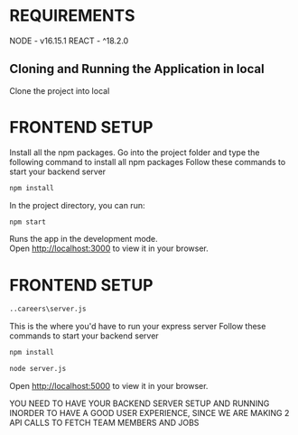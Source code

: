 
# REQUIREMENTS
NODE - v16.15.1
REACT - ^18.2.0

## Cloning and Running the Application in local
Clone the project into local
# FRONTEND SETUP
Install all the npm packages. Go into the project folder and type the following command to install all npm packages
Follow these commands to start your backend server
```bash
npm install
```

In the project directory, you can run:

```bash
npm start
```

Runs the app in the development mode.\
Open [http://localhost:3000](http://localhost:3000) to view it in your browser.


# FRONTEND SETUP
```bash
..careers\server.js
```
This is the where you'd have to run your express server
Follow these commands to start your backend server
```bash
npm install
```
```bash
node server.js
```
Open [http://localhost:5000](http://localhost:5000) to view it in your browser.


YOU NEED TO HAVE YOUR BACKEND SERVER SETUP AND RUNNING INORDER TO HAVE A GOOD USER EXPERIENCE, SINCE WE ARE MAKING 2 API CALLS TO FETCH TEAM MEMBERS AND JOBS
